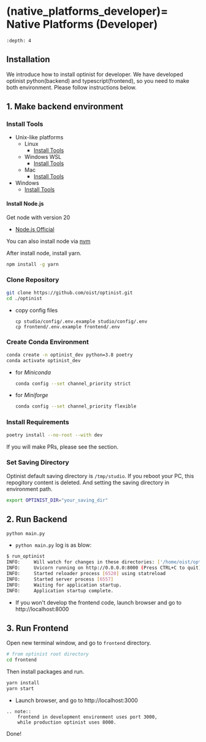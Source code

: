 (native_platforms_developer)=
Native Platforms (Developer)
=================

```{contents}
:depth: 4
```

## Installation

We introduce how to install optinist for developer.
We have developed optinist python(backend) and typescript(frontend), so you need to make both environment.
Please follow instructions below.

## 1. Make backend environment

### Install Tools

- Unix-like platforms
  - Linux
    - [Install Tools](linux.md#install-tools)
  - Windows WSL
    - [Install Tools](windows.md#install-tools-1)
  - Mac
    - [Install Tools](mac.md#install-tools)
- Windows
    - [Install Tools](windows.md#install-tools)

#### Install Node.js

Get node with version 20
- [Node.js Official](https://nodejs.org)

You can also install node via [nvm](https://github.com/nvm-sh/nvm)

After install node, install yarn.
```bash
npm install -g yarn
```

### Clone Repository

```bash
git clone https://github.com/oist/optinist.git
cd ./optinist
```

- copy config files
  ```
  cp studio/config/.env.example studio/config/.env
  cp frontend/.env.example frontend/.env
  ```

### Create Conda Environment

```bash
conda create -n optinist_dev python=3.8 poetry
conda activate optinist_dev
```

- for *Miniconda*
  ```bash
  conda config --set channel_priority strict
  ```
- for *Miniforge*
  ```bash
  conda config --set channel_priority flexible
  ```

### Install Requirements

```bash
poetry install --no-root --with dev
```

If you will make PRs, please see the [](for_developers) section.

### Set Saving Directory

Optinist default saving directory is `/tmp/studio`. If you reboot your PC, this repogitory content is deleted. And setting the saving directory in environment path.

```bash
export OPTINIST_DIR="your_saving_dir"
```

## 2. Run Backend

```bash
python main.py
```
- `python main.py` log is as blow:
```bash
$ run_optinist
INFO:     Will watch for changes in these directories: ['/home/oist/optinist/backend']
INFO:     Uvicorn running on http://0.0.0.0:8000 (Press CTRL+C to quit)
INFO:     Started reloader process [6520] using statreload
INFO:     Started server process [6557]
INFO:     Waiting for application startup.
INFO:     Application startup complete.
```

- If you won't develop the frontend code, launch browser and go to http://localhost:8000

## 3. Run Frontend

Open new terminal window, and go to `frontend` directory.

```bash
# from optinist root directory
cd frontend
```

Then install packages and run.
```bash
yarn install
yarn start
```

- Launch browser, and go to http://localhost:3000

```{eval-rst}
.. note::
    frontend in development environment uses port 3000,
    while production optinist uses 8000.
```

Done!
